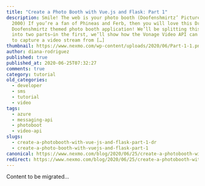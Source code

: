 ```yaml
---
title: "Create a Photo Booth with Vue.js and Flask: Part 1"
description: Smile! The web is your photo booth (Doofenshmirtz’ Picture-Inator
  2000) If you’re a fan of Phineas and Ferb, then you will love this Dr.
  Doofenshmirtz themed photo booth application! We’ll be splitting this tutorial
  into two parts—in the first, we’ll show how the Vonage Video API can be used
  to capture a video stream from […]
thumbnail: https://www.nexmo.com/wp-content/uploads/2020/06/Part-1-1.png
author: diana-rodriguez
published: true
published_at: 2020-06-25T07:32:27
comments: true
category: tutorial
old_categories:
  - developer
  - sms
  - tutorial
  - video
tags:
  - azure
  - messaging-api
  - photoboot
  - video-api
slugs:
  - create-a-photobooth-with-vue-js-and-flask-part-1-dr
  - create-a-photo-booth-with-vuejs-and-flask-part-1
canonical: https://www.nexmo.com/blog/2020/06/25/create-a-photobooth-with-vue-js-and-flask-part-1-dr
redirect: https://www.nexmo.com/blog/2020/06/25/create-a-photobooth-with-vue-js-and-flask-part-1-dr
---
```

Content to be migrated...